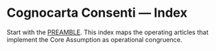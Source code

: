 # Cognocarta Consenti — Index

Start with the [PREAMBLE](PREAMBLE.md). This index maps the operating articles that implement the Core Assumption as operational congruence.